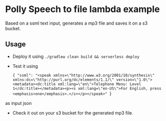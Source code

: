 # Polly Speech to file lambda example

Based on a ssml text input, generates a mp3 file and saves it on a s3 bucket. 

## Usage
- Deploy it using `./gradlew clean build && serverless deploy`
- Test it using 

  `{
    "ssml": "<speak xmlns=\"http://www.w3.org/2001/10/synthesis\" xmlns:dc=\"http://purl.org/dc/elements/1.1/\" version=\"1.0\"><metadata><dc:title xml:lang=\"en\">Telephone Menu: Level 1</dc:title></metadata><p><s xml:lang=\"en-US\">For English, press <emphasis>one</emphasis>.</s></p></speak>"
  `}
  
as input json
- Check it out on your s3 bucket for the generated mp3 file.
